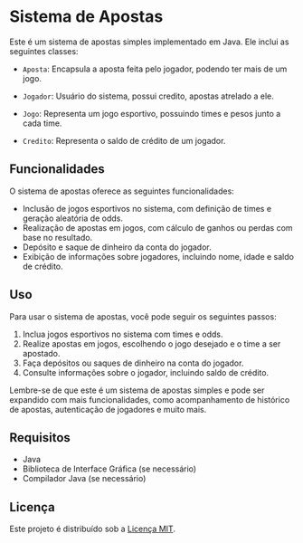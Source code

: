# Sistema de Apostas

Este é um sistema de apostas simples implementado em Java. Ele inclui as seguintes classes:

- `Aposta`: Encapsula a aposta feita pelo jogador, podendo ter mais de um jogo.

- `Jogador`: Usuário do sistema, possui credito, apostas atrelado a ele.

- `Jogo`: Representa um jogo esportivo, possuindo times e pesos junto a cada time.

- `Credito`: Representa o saldo de crédito de um jogador.

## Funcionalidades

O sistema de apostas oferece as seguintes funcionalidades:

- Inclusão de jogos esportivos no sistema, com definição de times e geração aleatória de odds.
- Realização de apostas em jogos, com cálculo de ganhos ou perdas com base no resultado.
- Depósito e saque de dinheiro da conta do jogador.
- Exibição de informações sobre jogadores, incluindo nome, idade e saldo de crédito.

## Uso

Para usar o sistema de apostas, você pode seguir os seguintes passos:

1. Inclua jogos esportivos no sistema com times e odds.
2. Realize apostas em jogos, escolhendo o jogo desejado e o time a ser apostado.
3. Faça depósitos ou saques de dinheiro na conta do jogador.
4. Consulte informações sobre o jogador, incluindo saldo de crédito.

Lembre-se de que este é um sistema de apostas simples e pode ser expandido com mais funcionalidades, como acompanhamento de histórico de apostas, autenticação de jogadores e muito mais.

## Requisitos

- Java
- Biblioteca de Interface Gráfica (se necessário)
- Compilador Java (se necessário)

## Licença

Este projeto é distribuído sob a [Licença MIT](LICENSE).
